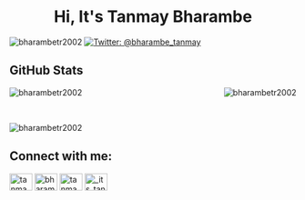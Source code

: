 <h1 align="center">Hi, It's Tanmay Bharambe</h1>

<p align="left"> <img src="https://komarev.com/ghpvc/?username=bharambetr2002&label=Profile%20views&color=0e75b6&style=flat" alt="bharambetr2002" /> 
<a href="https://twitter.com/bharambe_tanmay"><img src="https://img.shields.io/twitter/follow/bharambe_tanmay?style=social" alt="Twitter: @bharambe_tanmay"></a></p>

## GitHub Stats<br/>
<p><img align="left" src="https://github-readme-stats.vercel.app/api/top-langs?username=bharambetr2002&show_icons=true&locale=en&layout=compact&title_color=ff1a8c&text_color=e6e6e6&icon_color=2bbc8a&bg_color=1d1f21&langs_count=3" alt="bharambetr2002" /></p>
<p>&nbsp;<img align="right" src="https://github-readme-stats.vercel.app/api?username=bharambetr2002&show_icons=true&locale=en&title_color=ff1a8c&text_color=e6e6e6&icon_color=2bbc8a&bg_color=1d1f21&langs_count=3" alt="bharambetr2002" /></p></br>
<p><img align="center" src="https://github-readme-streak-stats.herokuapp.com/?user=bharambetr2002" alt="bharambetr2002" /></p>

## Connect with me:<br/>
<p align="left">
<a href="https://dev.to/tanmay_02" target="blank"><img align="center" src="https://raw.githubusercontent.com/rahuldkjain/github-profile-readme-generator/master/src/images/icons/Social/devto.svg" alt="tanmay_02" height="30" width="40" /></a>
<a href="https://twitter.com/bharambe_tanmay" target="blank"><img align="center" src="https://raw.githubusercontent.com/rahuldkjain/github-profile-readme-generator/master/src/images/icons/Social/twitter.svg" alt="bharambe_tanmay" height="30" width="40" /></a>
<a href="https://linkedin.com/in/tanmaybharambe/" target="blank"><img align="center" src="https://raw.githubusercontent.com/rahuldkjain/github-profile-readme-generator/master/src/images/icons/Social/linked-in-alt.svg" alt="tanmaybharambe/" height="30" width="40" /></a>
<a href="https://instagram.com/_its_tanmayyy/" target="blank"><img align="center" src="https://raw.githubusercontent.com/rahuldkjain/github-profile-readme-generator/master/src/images/icons/Social/instagram.svg" alt="_its_tanmayyy/" height="30" width="40" /></a>

